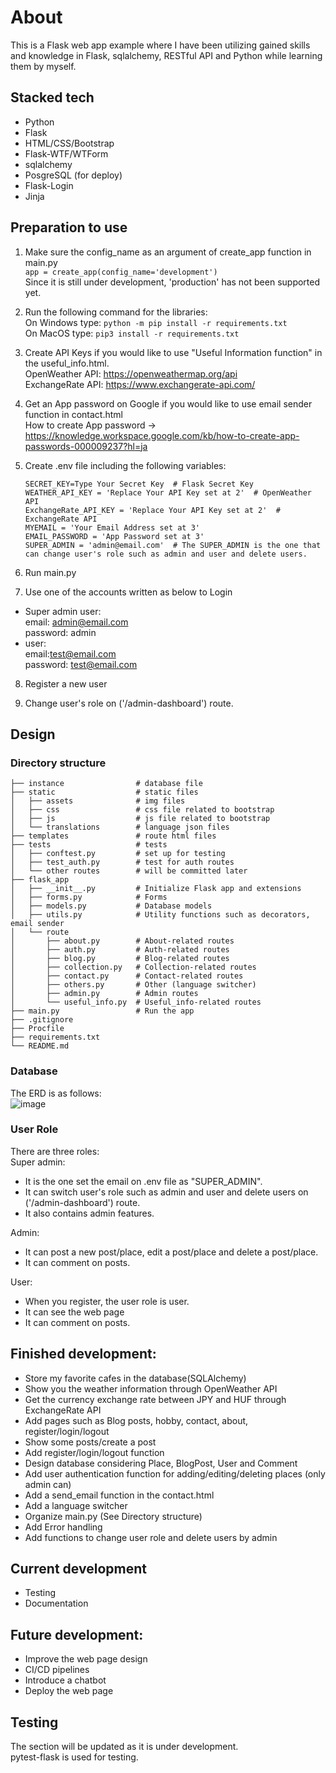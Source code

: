 # About
This is a Flask web app example where I have been utilizing gained skills and knowledge in Flask, sqlalchemy, RESTful API and Python while learning them by myself.

## Stacked tech
- Python
- Flask
- HTML/CSS/Bootstrap
- Flask-WTF/WTForm
- sqlalchemy
- PosgreSQL (for deploy)
- Flask-Login
- Jinja


## Preparation to use
1. Make sure the config_name as an argument of create_app function in main.py  
      ```app = create_app(config_name='development')```  
   Since it is still under development, 'production' has not been supported yet.

2. Run the following command for the libraries:  
   On Windows type:
   ```python -m pip install -r requirements.txt```  
   On MacOS type:
   ```pip3 install -r requirements.txt```

3. Create API Keys if you would like to use "Useful Information function" in the useful_info.html.  
   OpenWeather API: https://openweathermap.org/api  
   ExchangeRate API: https://www.exchangerate-api.com/

4. Get an App password on Google if you would like to use email sender function in contact.html  
   How to create App password → https://knowledge.workspace.google.com/kb/how-to-create-app-passwords-000009237?hl=ja

5. Create .env file including the following variables:
   ```
   SECRET_KEY=Type Your Secret Key  # Flask Secret Key
   WEATHER_API_KEY = 'Replace Your API Key set at 2'  # OpenWeather API
   ExchangeRate_API_KEY = 'Replace Your API Key set at 2'  # ExchangeRate API
   MYEMAIL = 'Your Email Address set at 3'  
   EMAIL_PASSWORD = 'App Password set at 3'
   SUPER_ADMIN = 'admin@email.com'  # The SUPER_ADMIN is the one that can change user's role such as admin and user and delete users.
   ```
6. Run main.py
7. Use one of the accounts written as below to Login
- Super admin user:  
   email: admin@email.com  
   password: admin  
- user:     
   email:test@email.com  
   password: test@email.com
8. Register a new user

9. Change user's role on ('/admin-dashboard') route.



## Design
### Directory structure
    ├── instance                # database file
    ├── static                  # static files
    │   ├── assets              # img files
    │   ├── css                 # css file related to bootstrap
    │   ├── js                  # js file related to bootstrap
    │   └── translations        # language json files
    ├── templates               # route html files
    ├── tests                   # tests
    │   ├── conftest.py         # set up for testing
    │   ├── test_auth.py        # test for auth routes
    │   └── other routes        # will be committed later
    ├── flask_app               
    │   ├── __init__.py         # Initialize Flask app and extensions
    │   ├── forms.py            # Forms
    │   ├── models.py           # Database models
    │   ├── utils.py            # Utility functions such as decorators, email sender
    │   └── route               
    │       ├── about.py        # About-related routes
    │       ├── auth.py         # Auth-related routes
    │       ├── blog.py         # Blog-related routes
    │       ├── collection.py   # Collection-related routes
    │       ├── contact.py      # Contact-related routes
    │       ├── others.py       # Other (language switcher)
    │       ├── admin.py        # Admin routes
    │       └── useful_info.py  # Useful_info-related routes
    ├── main.py                 # Run the app
    ├── .gitignore
    ├── Procfile                 
    ├── requirements.txt
    └── README.md

### Database
The ERD is as follows:  
![image](https://github.com/user-attachments/assets/9d89c929-c464-4739-babe-ab8b95710c22)


### User Role
There are three roles:  
Super admin:
- It is the one set the email on .env file as "SUPER_ADMIN".
- It can switch user's role such as admin and user and delete users on ('/admin-dashboard') route.
- It also contains admin features.  

Admin:
- It can post a new post/place, edit a post/place and delete a post/place.
- It can comment on posts.

User: 
- When you register, the user role is user.
- It can see the web page
- It can comment on posts.


## Finished development:  
- Store my favorite cafes in the database(SQLAlchemy)
- Show you the weather information through OpenWeather API
- Get the currency exchange rate between JPY and HUF through ExchangeRate API
- Add pages such as Blog posts, hobby, contact, about, register/login/logout
- Show some posts/create a post
- Add register/login/logout function
- Design database considering Place, BlogPost, User and Comment
- Add user authentication function for adding/editing/deleting places (only admin can)
- Add a send_email function in the contact.html
- Add a language switcher
- Organize main.py (See Directory structure)
- Add Error handling
- Add functions to change user role and delete users by admin
 
## Current development
- Testing
- Documentation

## Future development:
- Improve the web page design
- CI/CD pipelines
- Introduce a chatbot
- Deploy the web page


## Testing
The section will be updated as it is under development.  
pytest-flask is used for testing.
